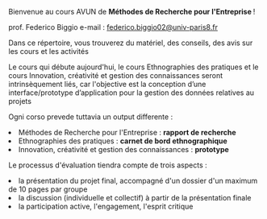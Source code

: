 Bienvenue au cours AVUN de <b> Méthodes de Recherche pour l'Entreprise </b> !

prof. Federico Biggio e-mail : federico.biggio02@univ-paris8.fr

<p>Dans ce répertoire, vous trouverez du matériel, des conseils, des avis sur les cours et les activités </p>

<p>Le cours qui débute aujourd'hui, le cours Ethnographies des pratiques et le cours Innovation, créativité et gestion des connaissances seront intrinsèquement liés, car l'objective est la conception d’une interface/prototype d’application pour la gestion des données relatives au projets </p>

<p>Ogni corso prevede tuttavia un output differente :</p>
  <li>Méthodes de Recherche pour l'Entreprise : <b>rapport de recherche</b></li>
  <li>Ethnographies des pratiques : <b>carnet de bord ethnographique</b></li>
  <li>Innovation, créativité et gestion des connaissances : <b>prototype</b></li>

<p>Le processus d'évaluation tiendra compte de trois aspects :</p>
  <li>la présentation du projet final, accompagné d'un dossier d'un maximum de 10 pages par groupe</li>
  <li>la discussion (individuelle et collectif) à partir de la présentation finale </li>
  <li>la participation active, l'engagement, l'esprit critique</li>

